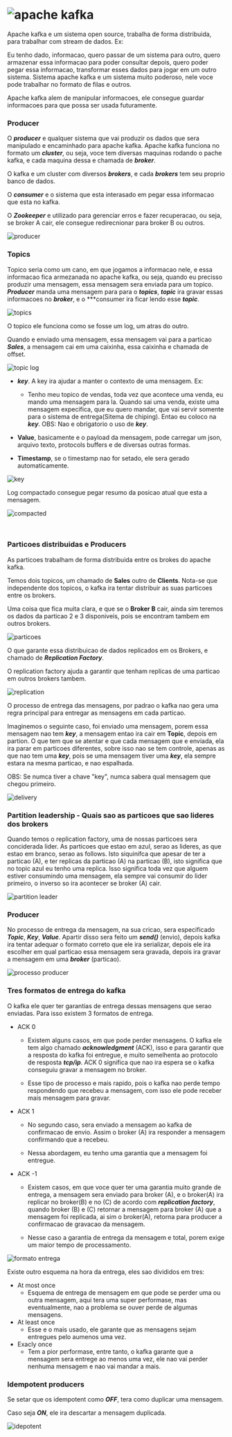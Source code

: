 # ![apache kafka](img/banner_apache_kafka.jpg)

Apache kafka e um sistema open source, trabalha de forma distribuida, para trabalhar com stream de dados. Ex:

Eu tenho dado, informacao, quero passar de um sistema para outro, quero armazenar essa informacao para poder consultar depois, quero poder pegar essa informacao, transformar esses dados para jogar em um outro sistema. Sistema apache kafka e um sistema muito poderoso, nele voce pode trabalhar no formato de filas e outros.

Apache kafka alem de manipular informacoes, ele consegue guardar informacoes para que possa ser usada futuramente.

### Producer

O ***producer*** e qualquer sistema que vai produzir os dados que sera manipulado e encaminhado para apache kafka. Apache kafka funciona no formato um ***cluster***, ou seja, voce tem diversas maquinas rodando o pache kafka, e cada maquina dessa e chamada de ***broker***.

O kafka e um cluster com diversos ***brokers***, e cada ***brokers*** tem seu proprio banco de dados.

O ***consumer*** e o sistema que esta interasado em pegar essa informacao que esta no kafka.

O ***Zookeeper*** e utilizado para gerenciar erros e fazer recuperacao, ou seja, se broker A cair, ele consegue redirecnionar para broker B ou outros.

![producer](img/producer.png)

### Topics

Topico seria como um cano, em que jogamos a informacao nele, e essa informacao fica armezanada no apache kafka, ou seja, quando eu precisso produzir uma mensagem, essa mensagem sera enviada para um topico. ***Producer*** manda uma mensagem para para o ***topics***, ***topic*** ira gravar essas informacoes no ***broker***, e o ***consumer ira ficar lendo esse ***topic***.

![topics](img/topics.png)

O topico ele funciona como se fosse um log, um atras do outro.

Quando e enviado uma mensagem, essa mensagem vai para a particao ***Sales***, a mensagem cai em uma caixinha, essa caixinha e chamada de offset.

![topic log](img/topic_log.png) 

- ***key***. A key ira ajudar a manter o contexto de uma mensagem. Ex:
  - Tenho meu topico de vendas, toda vez que acontece uma venda, eu mando uma mensagem para la. Quando sai uma venda, existe uma mensagem expecifica, que eu quero mandar, que vai servir somente para o sistema de entrega(Sitema de chiping). Entao eu coloco na ***key***. OBS: Nao e obrigatorio o uso de ***key***.

- **Value**, basicamente e o payload da mensagem, pode carregar um json, arquivo texto, protocols buffers e de diversas outras formas.

- **Timestamp**, se o timestamp nao for setado, ele sera gerado automaticamente.

![key](img/key.png)

Log compactado consegue pegar resumo da posicao atual que esta a mensagem.

![compacted](img/compacted.png)

<br />

### Particoes distribuidas e Producers

As particoes trabalham de forma distribuida entre os brokes do apache kafka.

Temos dois topicos, um chamado de **Sales** outro de **Clients**. Nota-se que independente dos topicos, o kafka ira tentar distribuir as suas particoes entre os brokers.

Uma coisa que fica muita clara, e que se o **Broker B** cair, ainda sim teremos os dados da particao 2 e 3 disponiveis, pois se encontram tambem em outros brokers.

![particoes](img/distribuicoes_partitions.png)

O que garante essa distribuicao de dados replicados em os Brokers, e chamado de ***Replication Factory***.

O replication factory ajuda a garantir que tenham replicas de uma particao em outros brokers tambem.

![replication](img/replication_factory.png)

O processo de entrega das mensagens, por padrao o kafka nao gera uma regra principal para entregar as mensagens em cada particao.

Imaginemos o seguinte caso, foi enviado uma mensagem, porem essa mensagem nao tem ***key***, a mensagem entao ira cair em **Topic**, depois em partion. O que tem que se atentar e que cada mensagem que e enviada, ela ira parar em particoes diferentes, sobre isso nao se tem controle, apenas as que nao tem uma ***key***, pois se uma mensagem tiver uma ***key***, ela sempre estara na mesma particao, e nao espalhada. 

OBS: Se numca tiver a chave "key", numca sabera qual mensagem que chegou primeiro.

![delivery](img/delivery.png)

### Partition leadership - Quais sao as particoes que sao lideres dos brokers

Quando temos o replication factory, uma de nossas particoes sera conciderada lider. As particoes que estao em azul, serao as lideres, as que estao em branco, serao as follows. Isto siquinifca que apesar de ter a particao (A), e ter replicas da particao (A) na particao (B), isto significa que no topic azul eu tenho uma replica. Isso significa toda vez que alguem estiver consumindo uma mensagem, ela sempre vai consumir do lider primeiro, o inverso so ira acontecer se broker (A) cair.

![partition leader](img/partition_leadership.png)

### Producer

No processo de entrega da mensagem, na sua cricao, sera especificado ***Topic***, ***Key***, ***Value***. Apartir disso sera feito um ***send()*** (envio), depois kafka ira tentar adequar o formato correto que ele ira serializar, depois ele ira escolher em qual particao essa mensagem sera gravada, depois ira gravar a mensagem em uma ***broker*** (particao).

![processo producer](img/producer_process.png)

### Tres formatos de entrega do kafka

O kafka ele quer ter garantias de entrega dessas mensagens que serao enviadas. Para isso existem 3 formatos de entrega.

- ACK 0
   - Existem alguns casos, em que pode perder mensagens. O kafka ele tem algo chamado ***acknowledgment*** (ACK), isso e para garantir que a resposta do kafka foi entregue, e muito semelhenta ao protocolo de resposta ***tcp/ip***.
   ACK 0 significa que nao ira espera se o kafka conseguiu gravar a mensagem no broker.
   
   - Esse tipo de processo e mais rapido, pois o kafka nao perde tempo respondendo que recebeu a mensagem, com isso ele pode receber mais mensagem para gravar.
- ACK 1
   - No segundo caso, sera enviado a mensagem ao kafka de confirmacao de envio. Assim o broker (A) ira responder a mensagem confirmando que a recebeu.
   
   - Nessa abordagem, eu tenho uma garantia que a mensagem foi entregue.

- ACK -1
  - Existem casos, em que voce quer ter uma garantia muito grande de entrega, a mensagem sera enviado para broker (A), e o broker(A) ira replicar no broker(B) e no (C) de acordo com ***replication factory***, quando broker (B) e (C) retornar a mensagem para broker (A) que a mensagem foi replicada, ai sim o broker(A), retorna para producer a confirmacao de gravacao da mensagem.
  
  - Nesse caso a garantia de entrega da mensagem e total, porem exige um maior tempo de processamento.

![formato entrega](img/guarantees.png)

Existe outro esquema na hora da entrega, eles sao divididos em tres:

 - At most once
   - Esquema de entrega de mensagem em que pode se perder uma ou outra mensagem, aqui tera uma super performase, mas eventualmente, nao a problema se ouver perde de algumas mensagens.
 - At least once
    - Esse e o mais usado, ele garante que as mensagens sejam entregues pelo aumenos uma vez. 
 - Exacly once
    - Tem a pior performase, entre tanto, o kafka garante que a mensagem sera entrege ao menos uma vez, ele nao vai perder nenhuma mensagem e nao vai mandar a mais.

### Idempotent producers

Se setar que os idempotent como ***OFF***, tera como duplicar uma mensagem.

Caso seja ***ON***, ele ira descartar a mensagem duplicada.

![idepotent](img/idepotent.png)